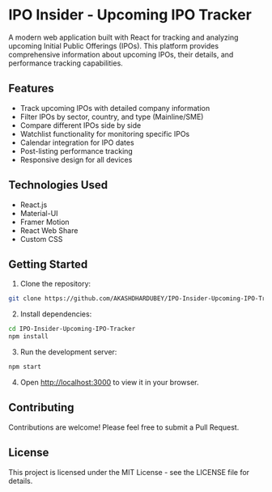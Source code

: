 # IPO Insider - Upcoming IPO Tracker

A modern web application built with React for tracking and analyzing upcoming Initial Public Offerings (IPOs). This platform provides comprehensive information about upcoming IPOs, their details, and performance tracking capabilities.

## Features

- Track upcoming IPOs with detailed company information
- Filter IPOs by sector, country, and type (Mainline/SME)
- Compare different IPOs side by side
- Watchlist functionality for monitoring specific IPOs
- Calendar integration for IPO dates
- Post-listing performance tracking
- Responsive design for all devices

## Technologies Used

- React.js
- Material-UI
- Framer Motion
- React Web Share
- Custom CSS

## Getting Started

1. Clone the repository:
```bash
git clone https://github.com/AKASHDHARDUBEY/IPO-Insider-Upcoming-IPO-Tracker.git
```

2. Install dependencies:
```bash
cd IPO-Insider-Upcoming-IPO-Tracker
npm install
```

3. Run the development server:
```bash
npm start
```

4. Open [http://localhost:3000](http://localhost:3000) to view it in your browser.

## Contributing

Contributions are welcome! Please feel free to submit a Pull Request.

## License

This project is licensed under the MIT License - see the LICENSE file for details.
